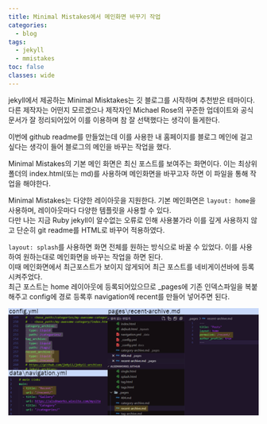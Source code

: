 ```yaml
---
title: Minimal Mistakes에서 메인화면 바꾸기 작업
categories:
  - blog
tags:
  - jekyll
  - mmistakes
toc: false
classes: wide
---
```


jekyll에서 제공하는 Minimal Misktakes는 깃 블로그를 시작하며 추천받은 테마이다.<br> 
다른 제작자는 어떤지 모르겠으나 제작자인 Michael Rose의 꾸준한 업데이트와 공식문서가 잘 정리되어있어 이를 이용하며 참 잘 선택했다는 생각이 들게한다. 

이번에 github readme를 만들었는데 이를 사용한 내 홈페이지를 블로그 메인에 걸고싶다는 생각이 들어 블로그의 메인을 바꾸는 작업을 했다.

Minimal Mistakes의 기본 메인 화면은 최신 포스트를 보여주는 화면이다. 이는 최상위 폴더의 index.html(또는 md)를 사용하며 메인화면을 바꾸고자 하면 이 파일을 통해 작업을 해야한다.

Minimal Mistakes는 다양한 레이아웃을 지원한다. 기본 메인화면은 `layout: home`을 사용하며, 레이아웃마다 다양한 템플릿을 사용할 수 있다.<br> 다만 나는 지금 Ruby jekyll이 알수없는 오류로 인해 사용불가라 이를 깊게 사용하지 않고 단순히 git readme를 HTML로 바꾸어 적용하였다. 

`layout: splash`를 사용하면 화면 전체를 원하는 방식으로 바꿀 수 있었다. 이를 사용하여 원하는대로 메인화면을 바꾸는 작업을 하면 된다.<br> 이때 메인화면에서 최근포스트가 보이지 않게되어 최근 포스트를 네비게이션바에 등록시켜주었다. <br>최근 포스트는 home 레이아웃에 등록되어있으므로 _pages에 기존 인덱스파일을 복붙해주고 config에 경로 등록후 navigation에 recent를 만들어 넣어주면 된다.

![img1](/assets/img/changes.png)